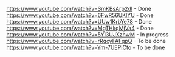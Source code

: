 https://www.youtube.com/watch?v=SmKBsArp2dI - Done
https://www.youtube.com/watch?v=6FwR56UKlYU - Done
https://www.youtube.com/watch?v=UUw1KrbYe78 - Done
https://www.youtube.com/watch?v=MgTHkqMjVa4 - Done
https://www.youtube.com/watch?v=5Yl3UJXzhwM - In progress
https://www.youtube.com/watch?v=rRqcyFAFqpQ - To be done
https://www.youtube.com/watch?v=Ym-7UEPICto - To be done
